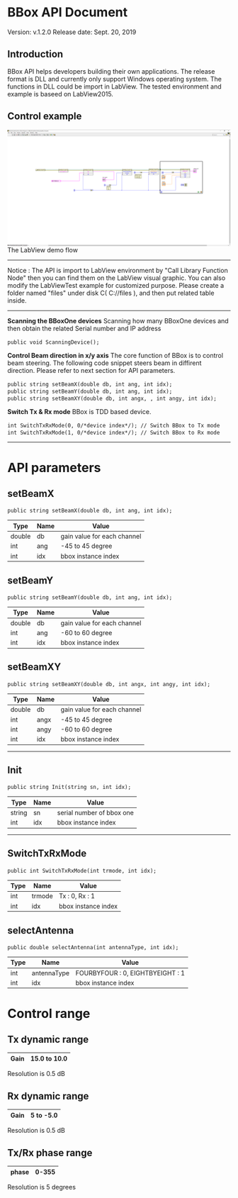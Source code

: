 # BBox API Document
Version: v.1.2.0
Release date: Sept. 20, 2019 

## Introduction

BBox API helps developers building their own applications. The release format is DLL and currently only support Windows operating system. The functions in DLL could be import in LabView. The tested environment and example is baseed on LabView2015.


<!-- # Getting Started — LabView
## Installation
----------

Please import BBoxLiteAPI.dll from Visual Studio and use the following code segment to include the API.

    using BBoxLiteAPI;


## Initialization
----------
    BBoxAPI b = new BBoxAPI();
    b.Init(); // This will send the init command to BBox
 -->


## Control example
<img src="labView_Example.png"
     alt="labView_Example"
     style="float: left; margin-right: 10px;" />

----------

The LabView demo flow
****
Notice : The API is import to LabView environment by "Call Library Function Node" then you can find them on the LabView visual graphic. You can also modify the LabViewTest example for customized purpose. Please create a folder named "files" under disk C( C://files ), and then put related table inside.
****
**Scanning the BBoxOne devices**
Scanning how many BBoxOne devices and then obtain the related Serial number and IP address

    public void ScanningDevice();

**Control Beam direction in x/y axis**
The core function of BBox is to control beam steering. The following code snippet steers beam in diffirent direction. Please refer to next section for API parameters.  

    public string setBeamX(double db, int ang, int idx);
    public string setBeamY(double db, int ang, int idx);
    public string setBeamXY(double db, int angx, , int angy, int idx);


**Switch Tx & Rx mode**
BBox is TDD based device. 

    int SwitchTxRxMode(0, 0/*device index*/); // Switch BBox to Tx mode
    int SwitchTxRxMode(1, 0/*device index*/); // Switch BBox to Rx mode



----------
# API parameters

## setBeamX
    public string setBeamX(double db, int ang, int idx);
| Type | Name | Value                                        |
| ------------ | ------------ | ------------------------------------------------ |
| double       | db           | gain value for each channel |
| int          | ang          | -45 to 45 degree |
| int          | idx          | bbox instance index   |

## setBeamY
    public string setBeamY(double db, int ang, int idx);
| Type | Name | Value                                        |
| ------------ | ------------ | ------------------------------------------------ |
| double       | db           | gain value for each channel |
| int          | ang          | -60 to 60 degree |
| int          | idx          | bbox instance index   |

## setBeamXY
    public string setBeamXY(double db, int angx, int angy, int idx);
| Type | Name | Value                                        |
| ------------ | ------------ | ------------------------------------------------ |
| double       | db           | gain value for each channel |
| int          | angx         | -45 to 45 degree |
| int          | angy         | -60 to 60 degree |
| int          | idx          | bbox instance index   |

----------
## Init
    public string Init(string sn, int idx);
| Type | Name | Value                                        |
| ------------ | ------------ | ------------------------------------------------ |
| string       | sn           | serial number of bbox one |
| int          | idx          | bbox instance index   |

----------
## SwitchTxRxMode
    public int SwitchTxRxMode(int trmode, int idx);
| Type | Name | Value                                        |
| ------------ | ------------ | ------------------------------------------------ |
| int          | trmode         | Tx : 0, Rx : 1 |
| int          | idx          | bbox instance index   |

## selectAntenna
    public double selectAntenna(int antennaType, int idx);
| Type | Name | Value                                        |
| ------------ | ------------ | ------------------------------------------------ |
| int          | antennaType         | FOURBYFOUR : 0, EIGHTBYEIGHT : 1 |
| int          | idx          | bbox instance index 



# Control range
## Tx dynamic range
| Gain  | 15.0 to 10.0  |
| -------- | ---- |
Resolution is 0.5 dB

## Rx dynamic range
| Gain  | 5 to -5.0  |
| -------- | ---- |
Resolution is 0.5 dB


## Tx/Rx phase range
| phase | 0-355  |
| -------- | ---- |
Resolution is 5 degrees


